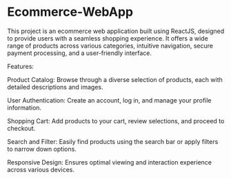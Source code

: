 # Ecommerce-WebApp
This project is an ecommerce web application built using ReactJS, designed to provide users with a seamless shopping experience. It offers a wide range of products across various categories, intuitive navigation, secure payment processing, and a user-friendly interface.

Features:

Product Catalog: Browse through a diverse selection of products, each with detailed descriptions and images.

User Authentication: Create an account, log in, and manage your profile information.

Shopping Cart: Add products to your cart, review selections, and proceed to checkout.

Search and Filter: Easily find products using the search bar or apply filters to narrow down options.

Responsive Design: Ensures optimal viewing and interaction experience across various devices.
